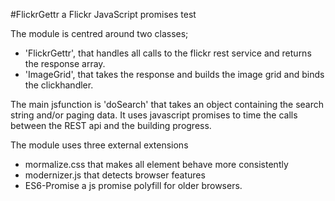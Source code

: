 #FlickrGettr
a Flickr JavaScript promises test

The module is centred around two classes; 
* 'FlickrGettr', that handles all calls to the flickr rest service and returns the response array. 
* 'ImageGrid', that takes the response and builds the image grid and binds the clickhandler.

The main jsfunction is 'doSearch' that takes an object containing the search string and/or paging data. It uses javascript promises to time the calls between the REST api and the building progress.

The module uses three external extensions
* mormalize.css that makes all element behave more consistently
* modernizer.js that detects browser features 
* ES6-Promise a js promise polyfill for older browsers. 